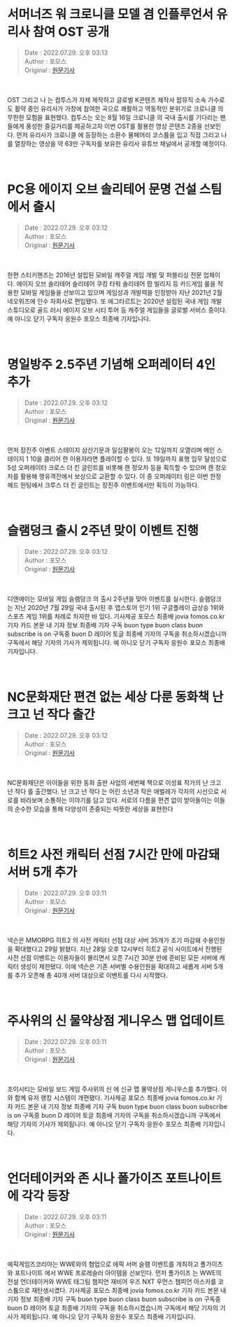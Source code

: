 <!-- 타이틀 -->  
# 서머너즈 워 크로니클 모델 겸 인플루언서 유리사 참여 OST 공개  
<!-- 기사 정보 -->  
> Date : 2022.07.29. 오후 03:13  
> Author : 포모스  
> Original : [원문기사](https://n.news.naver.com/mnews/article/236/0000226096?sid=105)  
<br/>  
<!-- 대표 이미지 -->  
<img alt="" src="https://imgnews.pstatic.net/image/236/2022/07/29/0000226096_001_20220729151301356.jpg?type=w647"/>  
<br/><br/>  
<!-- 기사 본문 -->  
OST 그리고 나 는 컴투스가 자체 제작하고 글로벌 K콘텐츠 제작사 팝뮤직 소속 가수로도 활약 중인 유리사가 가창에 참여한 곡으로 쾌활하고 역동적인 분위기로 크로니클 의 무한한 모험을 표현했다.
컴투스는 오는 8월 16일 크로니클 의 국내 출시를 기다리는 팬들에게 풍성한 즐길거리를 제공하고자 이번 OST를 활용한 영상 콘텐츠 2종을 선보인다.
먼저 유리사가 크로니클 에 등장하는 소환수 물페어리 코스튬을 입고 직접 그리고 나 를 열창하는 영상을 약 63만 구독자를 보유한 유리사 유튜브 채널에서 공개할 예정이다.  
<br/><br/><br/>  

<!-- 타이틀 -->  
# PC용 에이지 오브 솔리테어 문명 건설 스팀에서 출시  
<!-- 기사 정보 -->  
> Date : 2022.07.29. 오후 03:12  
> Author : 포모스  
> Original : [원문기사](https://n.news.naver.com/mnews/article/236/0000226095?sid=105)  
<br/>  
<!-- 대표 이미지 -->  
<img alt="" src="https://imgnews.pstatic.net/image/236/2022/07/29/0000226095_001_20220729151204221.jpg?type=w647"/>  
<br/><br/>  
<!-- 기사 본문 -->  
한편 스티키핸즈는 2016년 설립된 모바일 캐주얼 게임 개발 및 퍼블리싱 전문 업체이다.
에이지 오브 솔리테어 솔리테어 쿠킹 타워 솔리테어 팜 빌리지 등 카드게임 룰을 적용한 모바일 게임들을 선보이고 있으며 게임성과 개발력을 인정받아 지난 2021년 2월 네오위즈에 인수 자회사로 편입됐다.
또 에그타르트는 2020년 설립된 국내 게임 개발 스튜디오로 골드 러시 에이지 오브 시티 투어 등 캐주얼 게임들을 글로벌 서비스 중이다.
예 아니오 닫기 구독자 응원수 포모스 최종배 기자입니다.  
<br/><br/><br/>  

<!-- 타이틀 -->  
# 명일방주 2.5주년 기념해 오퍼레이터 4인 추가  
<!-- 기사 정보 -->  
> Date : 2022.07.29. 오후 03:12  
> Author : 포모스  
> Original : [원문기사](https://n.news.naver.com/mnews/article/236/0000226094?sid=105)  
<br/>  
<!-- 대표 이미지 -->  
<img alt="" src="https://imgnews.pstatic.net/image/236/2022/07/29/0000226094_001_20220729151203199.jpg?type=w647"/>  
<br/><br/>  
<!-- 기사 본문 -->  
먼저 장진주 이벤트 스테이지 삼산기문과 일십팔봉이 오는 12일까지 오열리며 메인 스테이지 1 10을 클리어 한 이용자라면 플레이할 수 있다.
또 19일까지 표행 임무 달성으로 5성 오퍼레이터 크로스 더 킨 글린트를 비롯해 캔 정오차 등을 획득할 수 있으며 캔 정오차를 활용해 행유객잔에서 보상으로 교환할 수 있다.
이 중 오퍼레이터 링은 이번 한정 헤드 헌팅에서 크루스 더 킨 글린트는 장진주 이벤트에서만 획득이 가능하다.  
<br/><br/><br/>  

<!-- 타이틀 -->  
# 슬램덩크 출시 2주년 맞이 이벤트 진행  
<!-- 기사 정보 -->  
> Date : 2022.07.29. 오후 03:12  
> Author : 포모스  
> Original : [원문기사](https://n.news.naver.com/mnews/article/236/0000226093?sid=105)  
<br/>  
<!-- 대표 이미지 -->  
<img alt="" src="https://imgnews.pstatic.net/image/236/2022/07/29/0000226093_001_20220729151202401.jpg?type=w647"/>  
<br/><br/>  
<!-- 기사 본문 -->  
디엔에이는 모바일 게임 슬램덩크 의 출시 2주년을 맞아 이벤트를 실시한다.
슬램덩크 는 지난 2020년 7월 29일 국내 출시된 후 앱스토어 인기 1위 구글플레이 급상승 1위와 스포츠 게임 1위를 차례로 차지한 바 있다.
기사제공 포모스 최종배 jovia fomos.co.kr 기자 카드 본문 내 기자 정보 최종배 기자 구독 buon type buon class buon subscribe is on 구독중 buon D 레이어 토글 최종배 기자의 구독을 취소하시겠습니까 구독에서 해당 기자의 기사가 제외됩니다.
예 아니오 닫기 구독자 응원수 포모스 최종배 기자입니다.  
<br/><br/><br/>  

<!-- 타이틀 -->  
# NC문화재단 편견 없는 세상 다룬 동화책 난 크고 넌 작다 출간  
<!-- 기사 정보 -->  
> Date : 2022.07.29. 오후 03:12  
> Author : 포모스  
> Original : [원문기사](https://n.news.naver.com/mnews/article/236/0000226092?sid=105)  
<br/>  
<!-- 대표 이미지 -->  
<img alt="" src="https://imgnews.pstatic.net/image/236/2022/07/29/0000226092_001_20220729151201435.jpg?type=w647"/>  
<br/><br/>  
<!-- 기사 본문 -->  
NC문화재단은 아이들을 위한 동화 출판 사업의 세번째 책으로 이성표 작가의 난 크고 넌 작다 를 출간했다. 난 크고 넌 작다 는 어린 소년과 작은 애벌레가 각자의 시선으로 서로를 바라보며 소통하는 이야기를 담고 있다. 서로의 다름을 편견 없이 받아들이는 이들의 순수한 모습을 통해 다양성이 존중되는 따뜻한 세상을 표현한다  
<br/><br/><br/>  

<!-- 타이틀 -->  
# 히트2 사전 캐릭터 선점 7시간 만에 마감돼 서버 5개 추가  
<!-- 기사 정보 -->  
> Date : 2022.07.29. 오후 03:11  
> Author : 포모스  
> Original : [원문기사](https://n.news.naver.com/mnews/article/236/0000226091?sid=105)  
<br/>  
<!-- 대표 이미지 -->  
<img alt="" src="https://imgnews.pstatic.net/image/236/2022/07/29/0000226091_001_20220729151103627.jpg?type=w647"/>  
<br/><br/>  
<!-- 기사 본문 -->  
넥슨은 MMORPG 히트2 의 사전 캐릭터 선점 대상 서버 35개가 조기 마감돼 수용인원을 확대했다고 29일 밝혔다.
지난 28일 오후 12시부터 히트2 공식 사이트에서 진행된 사전 선점 이벤트는 이용자들이 몰리면서 오픈 7시간 30분 만에 준비된 모든 서버에 캐릭터 생성이 제한됐다.
이에 넥슨은 기존 서버별 수용인원을 확대하고 새롭게 서버 5개를 추가 오픈해 총 40개 서버 대상으로 이벤트를 다시 시작했다.  
<br/><br/><br/>  

<!-- 타이틀 -->  
# 주사위의 신 물약상점 게니우스 맵 업데이트  
<!-- 기사 정보 -->  
> Date : 2022.07.29. 오후 03:11  
> Author : 포모스  
> Original : [원문기사](https://n.news.naver.com/mnews/article/236/0000226090?sid=105)  
<br/>  
<!-- 대표 이미지 -->  
<img alt="" src="https://imgnews.pstatic.net/image/236/2022/07/29/0000226090_001_20220729151102806.jpg?type=w647"/>  
<br/><br/>  
<!-- 기사 본문 -->  
조이시티는 모바일 보드 게임 주사위의 신 에 신규 맵 물약상점 게니우스를 추가했다.
이와 함께 유저 랭킹 시스템이 개편됐다.
기사제공 포모스 최종배 jovia fomos.co.kr 기자 카드 본문 내 기자 정보 최종배 기자 구독 buon type buon class buon subscribe is on 구독중 buon D 레이어 토글 최종배 기자의 구독을 취소하시겠습니까 구독에서 해당 기자의 기사가 제외됩니다.
예 아니오 닫기 구독자 응원수 포모스 최종배 기자입니다.  
<br/><br/><br/>  

<!-- 타이틀 -->  
# 언더테이커와 존 시나 폴가이즈 포트나이트에 각각 등장  
<!-- 기사 정보 -->  
> Date : 2022.07.29. 오후 03:11  
> Author : 포모스  
> Original : [원문기사](https://n.news.naver.com/mnews/article/236/0000226089?sid=105)  
<br/>  
<!-- 대표 이미지 -->  
<img alt="" src="https://imgnews.pstatic.net/image/236/2022/07/29/0000226089_001_20220729151101429.jpg?type=w647"/>  
<br/><br/>  
<!-- 기사 본문 -->  
에픽게임즈코리아는 WWE와의 협업으로 에픽 서머 슬램 이벤트를 개최하고 폴가이즈 와 포트나이트 에서 WWE 프로레슬러 아이템을 선보인다.
먼저 폴가이즈 는 WWE의 전설 언더테이커와 WWE 태그팀 챔피언 재비어 우즈 NXT 우먼스 챔피언 아스카를 코스튬으로 재탄생시켰다.
기사제공 포모스 최종배 jovia fomos.co.kr 기자 카드 본문 내 기자 정보 최종배 기자 구독 buon type buon class buon subscribe is on 구독중 buon D 레이어 토글 최종배 기자의 구독을 취소하시겠습니까 구독에서 해당 기자의 기사가 제외됩니다.
예 아니오 닫기 구독자 응원수 포모스 최종배 기자입니다.  
<br/><br/><br/>  

